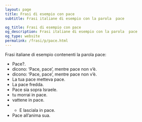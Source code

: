 ```yaml
---
layout: page
title: Frasi di esempio con pace 
subtitle: Frasi italiane di esempio con la parola  pace

og_title: Frasi di esempio con pace 
og_description: Frasi italiane di esempio con la parola  pace
og_type: website
permalink: /frasi/p/pace.html
---
```


Frasi italiane di esempio contenenti la parola pace:


- Pace?.
- dicono: ‘Pace, pace’, mentre pace non v’è.
- dicono: ‘Pace, pace’, mentre pace non v’è.
- La tua pace metteva pace.
- La pace fredda.
- Pace sia sopra Israele.
- tu morrai in pace.
- vattene in pace.
- - E lasciala in pace.
- Pace all’anima sua.
